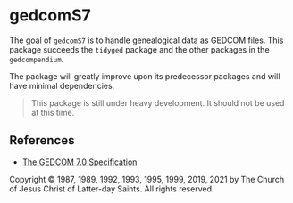 
<!-- README.md is generated from README.Rmd. Please edit that file -->

# gedcomS7

<!-- badges: start -->
<!-- badges: end -->

The goal of `gedcomS7` is to handle genealogical data as GEDCOM files.
This package succeeds the `tidyged` package and the other packages in
the `gedcompendium`.

The package will greatly improve upon its predecessor packages and will have minimal dependencies.

> This package is still under heavy development. It should not be used at this time.


## References

- [The GEDCOM 7.0 Specification](https://gedcom.io/)

Copyright © 1987, 1989, 1992, 1993, 1995, 1999, 2019, 2021 by The Church of Jesus Christ of Latter-day Saints. All rights reserved.
